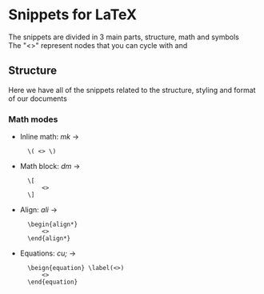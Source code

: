 # Snippets for LaTeX

The snippets are divided in 3 main parts, structure, math and symbols\
The "<>" represent nodes that you can cycle with <C-l> and <C-h>
## Structure

Here we have all of the snippets related to the structure, styling and format of our documents

### Math modes

- Inline math: *mk* ->

        \( <> \)

- Math block: *dm* ->

        \[
            <>
        \]

- Align: *ali* ->

        \begin{align*}
            <>
        \end{align*}

- Equations: *cu;* ->

        \beign{equation} \label(<>)
            <>
        \end{equation}


